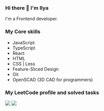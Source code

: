 ### Hi there 👋 I'm Ilya

I'm a Frontend developer.

### My Core skills
- JavaScript
- TypeScript
- React
- HTML
- CSS | Less
- Feature-Sliced Design
- Git
- OpenSCAD (3D CAD for programmers)

### My LeetCode profile and solved tasks
[![](https://badges.peiyuan.ch/leetcode/ilya-pro/ranking?logo=leetcode&label=Ilya%20Pro&style=for-the-badge&color=green)](https://leetcode.com/ilya-pro)
[![](https://badges.peiyuan.ch/leetcode/ilya-pro/solved?logo=leetcode&label=Solved%20All&style=for-the-badge&color=green)](https://leetcode.com/ilya-pro)

<!--
**ilya-pro/ilya-pro** is a ✨ _special_ ✨ repository because its `README.md` (this file) appears on your GitHub profile.

Here are some ideas to get you started:

- 🔭 I’m currently working on ...
- 🌱 I’m currently learning ...
- 👯 I’m looking to collaborate on ...
- 🤔 I’m looking for help with ...
- 💬 Ask me about ...
- 📫 How to reach me: ...
- 😄 Pronouns: ...
- ⚡ Fun fact: ...
-->
